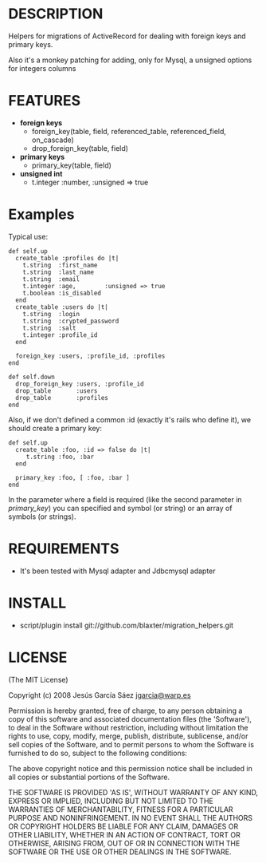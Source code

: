 
DESCRIPTION
===========

Helpers for migrations of ActiveRecord for dealing with foreign keys and primary keys.

Also it's a monkey patching for adding, only for Mysql, a unsigned options for integers columns

FEATURES
========

 * **foreign keys**
    * foreign_key(table, field, referenced_table, referenced_field, on_cascade)
    * drop_foreign_key(table, field)
 * **primary keys**
    * primary_key(table, field)
 * **unsigned int**
    * t.integer :number, :unsigned => true

Examples
========

Typical use:

    def self.up
      create_table :profiles do |t|
        t.string  :first_name
        t.string  :last_name
        t.string  :email
        t.integer :age,        :unsigned => true
        t.boolean :is_disabled
      end
      create_table :users do |t|
        t.string  :login
        t.string  :crypted_password
        t.string  :salt
        t.integer :profile_id
      end

      foreign_key :users, :profile_id, :profiles
    end

    def self.down
      drop_foreign_key :users, :profile_id
      drop_table       :users
      drop_table       :profiles
    end


Also, if we don't defined a common :id (exactly it's rails who define it), we should create a primary key:

    def self.up
      create_table :foo, :id => false do |t|
         t.string :foo, :bar
      end

      primary_key :foo, [ :foo, :bar ]
    end

In the parameter where a field is required (like the second parameter in *primary_key*) you can specified and symbol (or string) or an array of symbols (or strings).


REQUIREMENTS
============

 * It's been tested with Mysql adapter and Jdbcmysql adapter

INSTALL
=======

 * script/plugin install git://github.com/blaxter/migration_helpers.git

LICENSE
=======

(The MIT License)

Copyright (c) 2008 Jesús García Sáez <jgarcia@warp.es>

Permission is hereby granted, free of charge, to any person obtaining
a copy of this software and associated documentation files (the
'Software'), to deal in the Software without restriction, including
without limitation the rights to use, copy, modify, merge, publish,
distribute, sublicense, and/or sell copies of the Software, and to
permit persons to whom the Software is furnished to do so, subject to
the following conditions:

The above copyright notice and this permission notice shall be
included in all copies or substantial portions of the Software.

THE SOFTWARE IS PROVIDED 'AS IS', WITHOUT WARRANTY OF ANY KIND,
EXPRESS OR IMPLIED, INCLUDING BUT NOT LIMITED TO THE WARRANTIES OF
MERCHANTABILITY, FITNESS FOR A PARTICULAR PURPOSE AND NONINFRINGEMENT.
IN NO EVENT SHALL THE AUTHORS OR COPYRIGHT HOLDERS BE LIABLE FOR ANY
CLAIM, DAMAGES OR OTHER LIABILITY, WHETHER IN AN ACTION OF CONTRACT,
TORT OR OTHERWISE, ARISING FROM, OUT OF OR IN CONNECTION WITH THE
SOFTWARE OR THE USE OR OTHER DEALINGS IN THE SOFTWARE.
